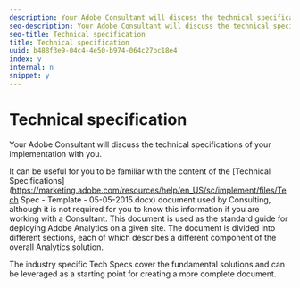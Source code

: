 ```yaml
---
description: Your Adobe Consultant will discuss the technical specifications of your implementation with you.
seo-description: Your Adobe Consultant will discuss the technical specifications of your implementation with you.
seo-title: Technical specification
title: Technical specification
uuid: b488f3e9-04c4-4e50-b974-064c27bc18e4
index: y
internal: n
snippet: y
---
```


# Technical specification

Your Adobe Consultant will discuss the technical specifications of your implementation with you.

It can be useful for you to be familiar with the content of the [Technical Specifications](https://marketing.adobe.com/resources/help/en_US/sc/implement/files/Tech Spec - Template - 05-05-2015.docx) document used by Consulting, although it is not required for you to know this information if you are working with a Consultant. This document is used as the standard guide for deploying Adobe Analytics on a given site. The document is divided into different sections, each of which describes a different component of the overall Analytics solution.

The industry specific Tech Specs cover the fundamental solutions and can be leveraged as a starting point for creating a more complete document.​ 
